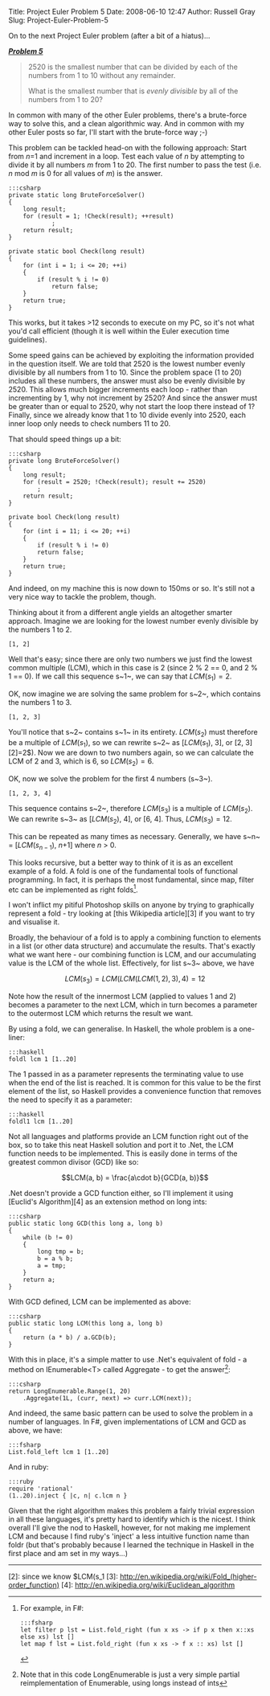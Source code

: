 Title: Project Euler Problem 5
Date: 2008-06-10 12:47
Author: Russell Gray
Slug: Project-Euler-Problem-5

On to the next Project Euler problem (after a bit of a hiatus)...

***[Problem
5][1]***

> 2520 is the smallest number that can be divided by each of the numbers
> from 1 to 10 without any remainder.
>
> What is the smallest number that is *evenly divisible* by all of the
> numbers from 1 to 20?

In common with many of the other Euler problems, there's a brute-force
way to solve this, and a clean algorithmic way. And in common with my
other Euler posts so far, I'll start with the brute-force way ;-)

This problem can be tackled head-on with the following approach: Start
from *n*=1 and increment in a loop. Test each value of *n* by attempting
to divide it by all numbers *m* from 1 to 20. The first number to pass
the test (i.e. *n* mod *m* is 0 for all values of *m*) is the answer.

    :::csharp
    private static long BruteForceSolver()
    {
        long result;
        for (result = 1; !Check(result); ++result)
                ;
        return result;
    }

    private static bool Check(long result)
    {
        for (int i = 1; i <= 20; ++i)
        {
            if (result % i != 0)
                return false;
        }
        return true;
    }

This works, but it takes >12 seconds to execute on my PC, so it's not what
you'd call efficient (though it is well within the Euler execution time
guidelines).

Some speed gains can be achieved by exploiting the information provided in the
question itself. We are told that 2520 is the lowest number evenly divisible
by all numbers from 1 to 10. Since the problem space (1 to 20) includes all
these numbers, the answer must also be evenly divisible by 2520. This allows
much bigger increments each loop - rather than incrementing by 1, why not
increment by 2520? And since the answer must be greater than or equal to 2520,
why not start the loop there instead of 1? Finally, since we already know that
1 to 10 divide evenly into 2520, each inner loop only needs to check numbers
11 to 20.

That should speed things up a bit:

    :::csharp
    private long BruteForceSolver()
    {
        long result;
        for (result = 2520; !Check(result); result += 2520)
            ;
        return result;
    }

    private bool Check(long result)
    {
        for (int i = 11; i <= 20; ++i)
        {
            if (result % i != 0)
            return false;
        }
        return true;
    }

And indeed, on my machine this is now down to 150ms or so. It's still
not a very nice way to tackle the problem, though.

Thinking about it from a different angle yields an altogether smarter
approach. Imagine we are looking for the lowest number evenly divisible
by the numbers 1 to 2.

    [1, 2]

Well that's easy; since there are only two numbers we just find the
lowest common multiple (LCM), which in this case is 2 (since 2 % 2 == 0,
and 2 % 1 == 0). If we call this sequence s~1~, we can say that
$LCM(s_1)=2$.

OK, now imagine we are solving the same problem for s~2~, which contains
the numbers 1 to 3.

    [1, 2, 3]

You'll notice that s~2~ contains s~1~ in its entirety. $LCM(s_2)$ must
therefore be a multiple of $LCM(s_1)$, so we can rewrite s~2~ as
[$LCM(s_1)$, 3], or \[2, 3\][2]=2$). Now we are down
to two numbers again, so we can calculate the LCM of 2 and 3, which is
6, so $LCM(s_2)=6$.

OK, now we solve the problem for the first 4 numbers (s~3~).

    [1, 2, 3, 4]

This sequence contains s~2~, therefore $LCM(s_3)$ is a multiple of
$LCM(s_2)$. We can rewrite s~3~ as [$LCM(s_2)$, 4], or [6, 4]. Thus,
$LCM(s_3)=12$.

This can be repeated as many times as necessary. Generally, we have
s~n~ = [$LCM(s_{n-1})$, *n*+1] where *n* > 0.

This looks recursive, but a better way to think of it is as an excellent
example of a fold. A fold is one of the fundamental tools of functional
programming. In fact, it is perhaps the most fundamental, since map,
filter etc can be implemented as right folds[^1].

I won't inflict my pitiful Photoshop skills on anyone by trying to
graphically represent a fold - try looking at [this Wikipedia
article][3] if
you want to try and visualise it.

Broadly, the behaviour of a fold is to apply a combining function to
elements in a list (or other data structure) and accumulate the results.
That's exactly what we want here - our combining function is LCM, and
our accumulating value is the LCM of the whole list. Effectively, for
list s~3~ above, we have

$$LCM(s_3)=LCM(LCM(LCM(1,2),3),4)=12$$

Note how the result of the innermost LCM (applied to values 1 and 2)
becomes a parameter to the next LCM, which in turn becomes a parameter
to the outermost LCM which returns the result we want.

By using a fold, we can generalise. In Haskell, the whole problem is a
one-liner:

    :::haskell
    foldl lcm 1 [1..20]

The 1 passed in as a parameter represents the terminating value to use
when the end of the list is reached. It is common for this value to be
the first element of the list, so Haskell provides a convenience
function that removes the need to specify it as a parameter:

    :::haskell
    foldl1 lcm [1..20]

Not all languages and platforms provide an LCM function right out of the
box, so to take this neat Haskell solution and port it to .Net, the LCM
function needs to be implemented. This is easily done in terms of the
greatest common divisor (GCD) like so:

$$LCM(a, b) = \frac{a\cdot b}{GCD(a, b)}$$

.Net doesn't provide a GCD function either, so I'll implement it using
[Euclid's Algorithm][4]
as an extension method on long ints:

    :::csharp
    public static long GCD(this long a, long b)
    {
        while (b != 0)
        {
            long tmp = b;
            b = a % b;
            a = tmp;
        }
        return a;
    }

With GCD defined, LCM can be implemented as above:

    :::csharp
    public static long LCM(this long a, long b)
    {
        return (a * b) / a.GCD(b);
    }

With this in place, it's a simple matter to use .Net's equivalent of
fold - a method on IEnumerable<T\> called Aggregate - to get the
answer[^2]:

    :::csharp
    return LongEnumerable.Range(1, 20)
        .Aggregate(1L, (curr, next) => curr.LCM(next));

And indeed, the same basic pattern can be used to solve the problem in a
number of languages. In F#, given implementations of LCM and GCD as
above, we have:

    :::fsharp
    List.fold_left lcm 1 [1..20]

And in ruby:

    :::ruby
    require 'rational'
    (1..20).inject { |c, n| c.lcm n }

Given that the right algorithm makes this problem a fairly trivial
expression in all these languages, it's pretty hard to identify which is
the nicest. I think overall I'll give the nod to Haskell, however, for
not making me implement LCM and because I find ruby's 'inject' a less
intuitive function name than foldr (but that's probably because I
learned the technique in Haskell in the first place and am set in my
ways...)

* * * * *

[^1]: For example, in F#:

        :::fsharp
        let filter p lst = List.fold_right (fun x xs -> if p x then x::xs else xs) lst []
        let map f lst = List.fold_right (fun x xs -> f x :: xs) lst []

[^2]: Note that in this code LongEnumerable is just a very simple partial
reimplementation of Enumerable, using longs instead of ints


[1]: http://projecteuler.net/index.php?section=problems&id=5
[2]: since we know $LCM(s_1
[3]: http://en.wikipedia.org/wiki/Fold_(higher-order_function)
[4]: http://en.wikipedia.org/wiki/Euclidean_algorithm